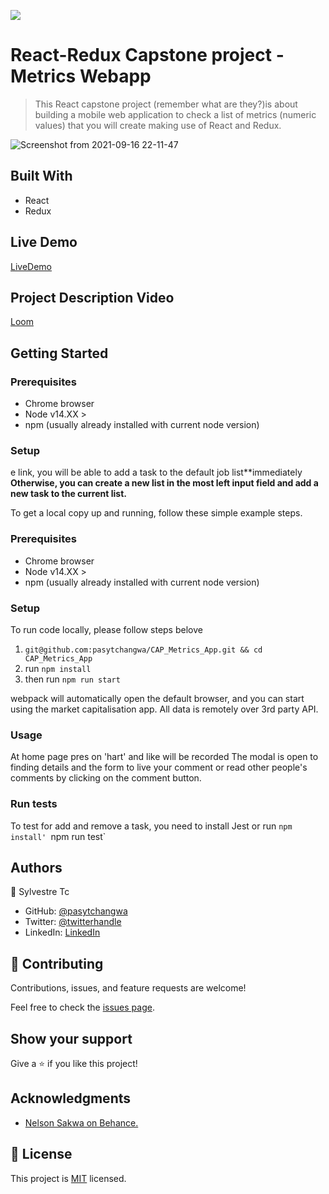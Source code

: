 ![](https://img.shields.io/badge/Microverse-blueviolet)

# React-Redux Capstone project - Metrics Webapp

> This React capstone project (remember what are they?)is about building a mobile web application to check a list of metrics (numeric values) that you will create making use of React and Redux.

![Screenshot from 2021-09-16 22-11-47](https://user-images.githubusercontent.com/64914462/133671415-5b732153-73d1-44a4-a1da-b62bbbf6a31e.png)


## Built With

- React
- Redux

## Live Demo
[LiveDemo](react-capstone-market-capital.netlify.app)

## Project Description Video

[Loom](https://user-images.githubusercontent.com/64914462/133702147-578cd1de-7421-403f-99ee-92855f946f58.mp4)

## Getting Started

### Prerequisites

- Chrome browser
- Node v14.XX >
- npm (usually already installed with current node version)

### Setup

e link, you will be able to add a task to the default job list**immediately
**Otherwise, you can create a new list in the most left input field and add a new task to the current list.**

To get a local copy up and running, follow these simple example steps.

### Prerequisites

- Chrome browser
- Node v14.XX >
- npm (usually already installed with current node version)

### Setup

To run code locally, please follow steps belove

1. `git@github.com:pasytchangwa/CAP_Metrics_App.git && cd CAP_Metrics_App`
2. run `npm install`
3. then run `npm run start`

webpack will automatically open the default browser, and you can start using the market capitalisation app. All data is remotely over 3rd party API.

### Usage

At home page pres on 'hart' and like will be recorded
The modal is open to finding details and the form to live your comment or read other people's comments by clicking on the comment button.

### Run tests

To test for add and remove a task, you need to install Jest or run `npm install'
`npm run test`

## Authors

👤 Sylvestre Tc

- GitHub: [@pasytchangwa](https://github.com/pasytchangwa)
- Twitter: [@twitterhandle](https://twitter.com/Sylvest10415595)
- LinkedIn: [LinkedIn](https://www.linkedin.com/in/pagkeusylvestre/)

## 🤝 Contributing

Contributions, issues, and feature requests are welcome!

Feel free to check the [issues page](https://github.com/pasytchangwa/CAP_Metrics_App/issues).

## Show your support

Give a ⭐️ if you like this project!

## Acknowledgments

- [Nelson Sakwa on Behance.](https://www.behance.net/sakwadesignstudio)

## 📝 License

This project is [MIT](https://github.com/pasytchangwa/CAP_Metrics_App/blob/feature/LICENSE) licensed.
